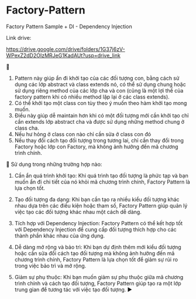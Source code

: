 # Factory-Pattern
Factory Pattern Sample + DI - Dependency Injection 

Link drive:

https://drive.google.com/drive/folders/1G37j6zV-WPexZ2dD2OIzMRJeG1KadAUt?usp=drive_link


🔷 
1. Pattern này giúp ẩn đi khởi tạo của các đối tượng con, bằng cách sử dụng các lớp abstract và class extends nó, có thể sử dụng chung hoặc sử dụng riêng method của các lớp cha và con (cũng là một lợi thế của factory pattern khi có nhiều method lặp lại ở các class extends). 
2. Có thể khởi tạo một class con tùy theo ý muốn theo hàm khởi tạo mong muốn.
3. Điều này giúp dễ maintain hơn khi có một đối tượng mới cần khởi tạo chỉ cần extends lớp abstract cha và được sử dụng những method chung ở class cha.
4. Nếu hư hỏng ở class con nào chỉ cần sửa ở class con đó
5. Nếu thay đổi cách tạo đối tượng trong tương lai, chỉ cần thay đổi trong Factory hoặc lớp con Factory, mà không ảnh hưởng đến mã chương trình chính.

🐳 Sử dụng trong những trường hợp nào: 

1. Cần ẩn quá trình khởi tạo: Khi quá trình tạo đối tượng là phức tạp và bạn muốn ẩn đi chi tiết của nó khỏi mã chương trình chính, Factory Pattern là lựa chọn tốt.

2. Tạo đối tượng đa dạng: Khi bạn cần tạo ra nhiều kiểu đối tượng khác nhau dựa trên các điều kiện hoặc tham số, Factory Pattern giúp quản lý việc tạo các đối tượng khác nhau một cách dễ dàng.

3. Tích hợp với Dependency Injection: Factory Pattern có thể kết hợp tốt với Dependency Injection để cung cấp đối tượng thích hợp cho các thành phần khác nhau của ứng dụng.

4. Dễ dàng mở rộng và bảo trì: Khi bạn dự định thêm mới kiểu đối tượng hoặc cần sửa đổi cách tạo đối tượng mà không ảnh hưởng đến mã chương trình chính, Factory Pattern là lựa chọn tốt để giảm sự rủi ro trong việc bảo trì và mở rộng.

5. Giảm sự phụ thuộc: Khi bạn muốn giảm sự phụ thuộc giữa mã chương trình chính và cách tạo đối tượng, Factory Pattern giúp tạo ra một lớp trung gian để tương tác với việc tạo đối tượng. ▶️

